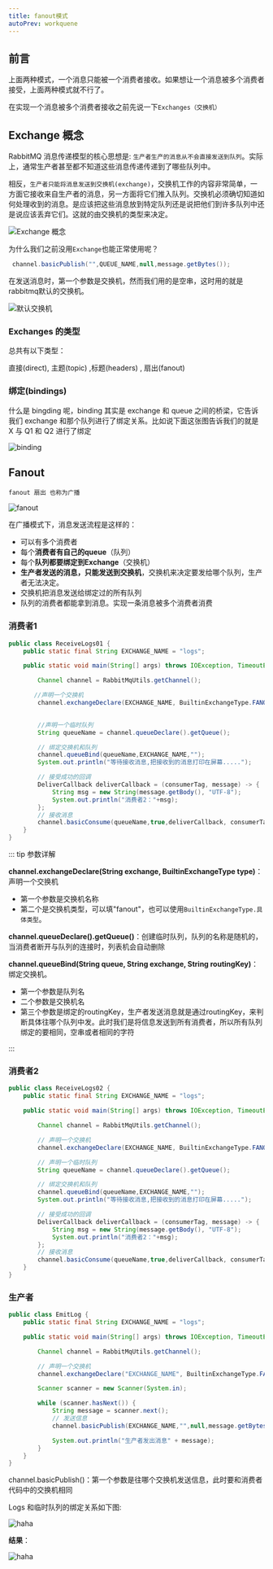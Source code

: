 ```yaml
---
title: fanout模式
autoPrev: workquene
---
```


## 前言
上面两种模式，一个消息只能被一个消费者接收。如果想让一个消息被多个消费者接受，上面两种模式就不行了。

在实现一个消息被多个消费者接收之前先说一下`Exchanges（交换机）`

## Exchange 概念

RabbitMQ 消息传递模型的核心思想是: `生产者生产的消息从不会直接发送到队列`。实际上，通常生产者甚至都不知道这些消息传递传递到了哪些队列中。

相反，`生产者只能将消息发送到交换机(exchange)`，交换机工作的内容非常简单，一方面它接收来自生产者的消息，另一方面将它们推入队列。交换机必须确切知道如何处理收到的消息。是应该把这些消息放到特定队列还是说把他们到许多队列中还是说应该丢弃它们。这就的由交换机的类型来决定。

![Exchange 概念](/blogImg/rabbitmq/2021-08-09_10-37-31.png)

为什么我们之前没用`Exchange`也能正常使用呢？


```java
 channel.basicPublish("",QUEUE_NAME,null,message.getBytes());
```
在发送消息时，第一个参数是交换机，然而我们用的是空串，这时用的就是rabbitmq默认的交换机。

![默认交换机](/blogImg/rabbitmq/默认交换机.png)

### Exchanges 的类型
总共有以下类型：

直接(direct), 主题(topic) ,标题(headers) , 扇出(fanout)

### 绑定(bindings)

什么是 bingding 呢，binding 其实是 exchange 和 queue 之间的桥梁，它告诉我们 exchange 和那个队列进行了绑定关系。比如说下面这张图告诉我们的就是 X 与 Q1 和 Q2 进行了绑定

![binding](/blogImg/rabbitmq/binding.png)

## Fanout
`fanout 扇出 也称为广播`

![fanout](/blogImg/rabbitmq/image-20191126213115873.png)

在广播模式下，消息发送流程是这样的：

-  可以有多个消费者
-  每个**消费者有自己的queue**（队列）
-  每个**队列都要绑定到Exchange**（交换机）
-  **生产者发送的消息，只能发送到交换机**，交换机来决定要发给哪个队列，生产者无法决定。
-  交换机把消息发送给绑定过的所有队列
-  队列的消费者都能拿到消息。实现一条消息被多个消费者消费

### 消费者1

```java
public class ReceiveLogs01 {
    public static final String EXCHANGE_NAME = "logs";

    public static void main(String[] args) throws IOException, TimeoutException {

        Channel channel = RabbitMqUtils.getChannel();

       //声明一个交换机
        channel.exchangeDeclare(EXCHANGE_NAME, BuiltinExchangeType.FANOUT);

        
        //声明一个临时队列
        String queueName = channel.queueDeclare().getQueue();

        // 绑定交换机和队列
        channel.queueBind(queueName,EXCHANGE_NAME,"");
        System.out.println("等待接收消息,把接收到的消息打印在屏幕.....");

        // 接受成功的回调
        DeliverCallback deliverCallback = (consumerTag, message) -> {
            String msg = new String(message.getBody(), "UTF-8");
            System.out.println("消费者2："+msg);
        };
        // 接收消息
        channel.basicConsume(queueName,true,deliverCallback, consumerTag -> {});
    }
}
```

::: tip 参数详解

**channel.exchangeDeclare(String exchange, BuiltinExchangeType type)**：声明一个交换机
* 第一个参数是交换机名称
* 第二个是交换机类型，可以填"fanout"，也可以使用`BuiltinExchangeType.具体类型`。

**channel.queueDeclare().getQueue()**：创建临时队列，队列的名称是随机的，当消费者断开与队列的连接时，列表机会自动删除

**channel.queueBind(String queue, String exchange, String routingKey)**：绑定交换机。
* 第一个参数是队列名
* 二个参数是交换机名
* 第三个参数是绑定的routingKey，生产者发送消息就是通过routingKey，来判断具体往哪个队列中发。此时我们是将信息发送到所有消费者，所以所有队列绑定的要相同，空串或者相同的字符

:::

### 消费者2
```java
public class ReceiveLogs02 {
    public static final String EXCHANGE_NAME = "logs";

    public static void main(String[] args) throws IOException, TimeoutException {

        Channel channel = RabbitMqUtils.getChannel();

        // 声明一个交换机
        channel.exchangeDeclare(EXCHANGE_NAME, BuiltinExchangeType.FANOUT);

        // 声明一个临时队列
        String queueName = channel.queueDeclare().getQueue();

        // 绑定交换机和队列
        channel.queueBind(queueName,EXCHANGE_NAME,"");
        System.out.println("等待接收消息,把接收到的消息打印在屏幕.....");

        // 接受成功的回调
        DeliverCallback deliverCallback = (consumerTag, message) -> {
            String msg = new String(message.getBody(), "UTF-8");
            System.out.println("消费者2："+msg);
        };
        // 接收消息
        channel.basicConsume(queueName,true,deliverCallback, consumerTag -> {});
    }
}
```

### 生产者

```java
public class EmitLog {
    public static final String EXCHANGE_NAME = "logs";

    public static void main(String[] args) throws IOException, TimeoutException {

        Channel channel = RabbitMqUtils.getChannel();

        // 声明一个交换机
        channel.exchangeDeclare("EXCHANGE_NAME", BuiltinExchangeType.FANOUT);

        Scanner scanner = new Scanner(System.in);

        while (scanner.hasNext()) {
            String message = scanner.next();
            // 发送信息
            channel.basicPublish(EXCHANGE_NAME,"",null,message.getBytes("UTF-8"));

            System.out.println("生产者发出消息" + message);
        }
    }
}
```

channel.basicPublish()：第一个参数是往哪个交换机发送信息，此时要和消费者代码中的交换机相同

Logs 和临时队列的绑定关系如下图:

![haha](/blogImg/rabbitmq/binding2.png)

**结果**：

![haha](/blogImg/rabbitmq/haha.png)